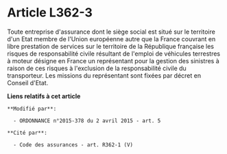 # Article L362-3

Toute entreprise d'assurance dont le siège social est situé sur le territoire d'un Etat membre de l'Union européenne autre
que la France couvrant en libre prestation de services sur le territoire de la République française les risques de
responsabilité civile résultant de l'emploi de véhicules terrestres à moteur désigne en France un représentant pour la
gestion des sinistres à raison de ces risques à l'exclusion de la responsabilité civile du transporteur. Les missions du
représentant sont fixées par décret en Conseil d'Etat.

**Liens relatifs à cet article**

	**Modifié par**:

	  - ORDONNANCE n°2015-378 du 2 avril 2015 - art. 5

	**Cité par**:

	  - Code des assurances - art. R362-1 (V)
